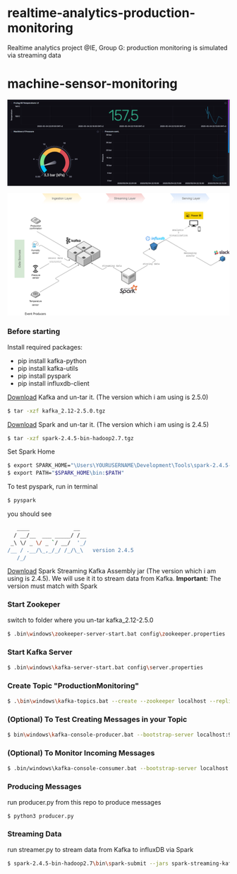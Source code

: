# realtime-analytics-production-monitoring
Realtime analytics project @IE, Group G: production monitoring is simulated via streaming data

# machine-sensor-monitoring

![Data Streaming Diagram](https://github.com/arifcanaksoy/realtime-analytics-production-monitoring/blob/master/influx_dash.png "Production Monitoring Dashboard")

![InfluxDB Dashboard](https://github.com/arifcanaksoy/realtime-analytics-production-monitoring/blob/master/data-arcihtecture.png "InfluxDB Dashboard")


### Before starting
Install required packages:
  - pip install kafka-python
  - pip install kafka-utils
  - pip install pyspark
  - pip install influxdb-client
 
[Download](https://kafka.apache.org/downloads.html) Kafka and un-tar it. (The version which i am using is 2.5.0)
```sh
$ tar -xzf kafka_2.12-2.5.0.tgz
```

[Download](https://spark.apache.org/downloads.html) Spark and un-tar it. (The version which i am using is 2.4.5)
```sh
$ tar -xzf spark-2.4.5-bin-hadoop2.7.tgz
```

Set Spark Home
```sh
$ export SPARK_HOME="\Users\YOURUSERNAME\Development\Tools\spark-2.4.5-bin-hadoop2.7"
$ export PATH="$SPARK_HOME\bin:$PATH"
```

To test pyspark, run in terminal
```sh
$ pyspark
```
you should see
```sh
   ____              __
  / __/__  ___ _____/ /__
 _\ \/ _ \/ _ `/ __/  '_/
/__ / .__/\_,_/_/ /_/\_\   version 2.4.5
   /_/
```
[Download](https://mvnrepository.com/artifact/org.apache.spark/spark-streaming-kafka-0-8-assembly_2.11) Spark Streaming Kafka Assembly jar (The version which i am using is 2.4.5). We will use it it to stream data from Kafka.
**Important:** The version must match with Spark


### Start Zookeper
switch to folder where you un-tar kafka_2.12-2.5.0 
```sh
$ .bin\windows\zookeeper-server-start.bat config\zookeeper.properties
```

### Start Kafka Server
```sh
$ .bin\windows\kafka-server-start.bat config\server.properties
```

### Create Topic "ProductionMonitoring"
```sh
$ .\bin\windows\kafka-topics.bat --create --zookeeper localhost --replication-factor 1 --partitions 1 --topic ProductionMonitoring
```
### (Optional) To Test Creating Messages in your Topic
```sh
$ bin\windows\kafka-console-producer.bat --bootstrap-server localhost:9092 --topic ProductionMonitoring
```

### (Optional) To Monitor Incoming Messages
```sh
$ .bin/windows\kafka-console-consumer.bat --bootstrap-server localhost:9092 --topic ProductionMonitoring --from-beginning
```

### Producing Messages
run producer.py from this repo to produce messages
```sh
$ python3 producer.py
```

### Streaming Data
run streamer.py to stream data from Kafka to influxDB via Spark
```sh
$ spark-2.4.5-bin-hadoop2.7\bin\spark-submit --jars spark-streaming-kafka-0-8-assembly_2.11-2.4.5.jar \Users\YOURUSERNAME\git\realtime-analytics-production-monitoring\src\streamer.py
```
